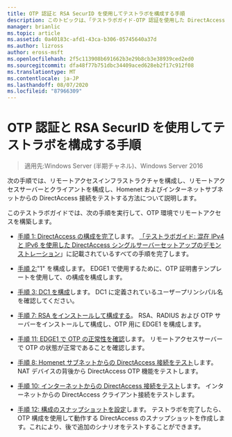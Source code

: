 ```yaml
---
title: OTP 認証と RSA SecurID を使用してテストラボを構成する手順
description: このトピックは、「テストラボガイド-OTP 認証を使用した DirectAccess のデモンストレーション」と「RSA SecurID for Windows Server 2016」に含まれています。
manager: brianlic
ms.topic: article
ms.assetid: 0a40183c-afd1-43ca-b306-05745640a37d
ms.author: lizross
author: eross-msft
ms.openlocfilehash: 2f5c113908b691662b3e29b8cb3e38939ced2ed0
ms.sourcegitcommit: dfa48f77b751dbc34409aced628eb2f17c912f08
ms.translationtype: MT
ms.contentlocale: ja-JP
ms.lasthandoff: 08/07/2020
ms.locfileid: "87966309"
---
```

# <a name="steps-for-configuring-the-test-lab-with-otp-authentication-and-rsa-securid"></a>OTP 認証と RSA SecurID を使用してテストラボを構成する手順

>適用先:Windows Server (半期チャネル)、Windows Server 2016

次の手順では、リモートアクセスインフラストラクチャを構成し、リモートアクセスサーバーとクライアントを構成し、Homenet およびインターネットサブネットからの DirectAccess 接続をテストする方法について説明します。

このテストラボガイドでは、次の手順を実行して、OTP 環境でリモートアクセスを構築します。

-   [手順 1: DirectAccess の構成を完了](assetId:///4dbf877f-02fb-439b-907a-f5b3f1d8afa6)します。 [「テストラボガイド: 混在 IPv4 と IPv6 を使用した DirectAccess シングルサーバーセットアップのデモンストレーション](https://go.microsoft.com/fwlink/p/?LinkId=237004)」に記載されているすべての手順を完了します。

-   [手順 2:](assetId:///c1bb590f-91d4-4ed5-bceb-b0e36eabd4ff)"1" を構成します。 EDGE1 で使用するために、OTP 証明書テンプレートを使用して、の構成を構成します。

-   [手順 3: DC1 を構成](assetId:///904a6edc-a771-45ed-9630-a34a680bb522)します。 DC1 に定義されているユーザープリンシパル名を確認してください。

-   [手順 7: RSA をインストールして構成する](assetId:///baa4c28c-add7-42e2-8afd-ccc7a559406a)。 RSA、RADIUS および OTP サーバーをインストールして構成し、OTP 用に EDGE1 を構成します。

-   [手順 11: EDGE1 で OTP の正常性を確認](assetId:///3b397a4a-8478-47f2-a932-9e8e048c14ba)します。 リモートアクセスサーバーで OTP の状態が正常であることを確認します。

-   [手順 8: Homenet サブネットからの DirectAccess 接続をテスト](assetId:///ba1652a6-0692-4add-91ca-34a84956ba14)します。 NAT デバイスの背後から DirectAccess OTP 機能をテストします。

-   [手順 10: インターネットからの DirectAccess 接続をテスト](assetId:///321149eb-5f23-4a0b-b8fb-1244540126e9)します。 インターネットからの DirectAccess クライアント接続をテストします。

-   [手順 12: 構成のスナップショットを設定](assetId:///8a51ed3c-9c32-402f-85d1-617ce46845b4)します。 テストラボを完了したら、OTP 構成を使用して動作する DirectAccess のスナップショットを作成します。これにより、後で追加のシナリオをテストすることができます。



